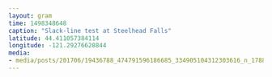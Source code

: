 ```yaml
---
layout: gram
time: 1498348648
caption: "Slack-line test at Steelhead Falls"
latitude: 44.411057384114
longitude: -121.29276628844
media:
- media/posts/201706/19436788_474791596186685_334905104312303616_n_17886109147057063.jpg
---
```

